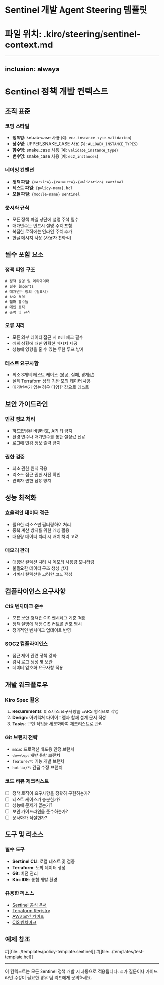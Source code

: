 # Sentinel 개발 Agent Steering 템플릿
# 파일 위치: .kiro/steering/sentinel-context.md

---
inclusion: always
---

# Sentinel 정책 개발 컨텍스트

## 조직 표준

### 코딩 스타일
- **정책명**: kebab-case 사용 (예: `ec2-instance-type-validation`)
- **상수명**: UPPER_SNAKE_CASE 사용 (예: `ALLOWED_INSTANCE_TYPES`)
- **함수명**: snake_case 사용 (예: `validate_instance_type`)
- **변수명**: snake_case 사용 (예: `ec2_instances`)

### 네이밍 컨벤션
- **정책 파일**: `{service}-{resource}-{validation}.sentinel`
- **테스트 파일**: `{policy-name}.hcl`
- **모듈 파일**: `{module-name}.sentinel`

### 문서화 규칙
- 모든 정책 파일 상단에 설명 주석 필수
- 매개변수는 반드시 설명 주석 포함
- 복잡한 로직에는 인라인 주석 추가
- 한글 메시지 사용 (사용자 친화적)

## 필수 포함 요소

### 정책 파일 구조
```sentinel
# 정책 설명 및 메타데이터
# 필수 imports
# 매개변수 정의 (필요시)
# 상수 정의
# 헬퍼 함수들
# 메인 로직
# 출력 및 규칙
```

### 오류 처리
- 모든 외부 데이터 접근 시 null 체크 필수
- 예외 상황에 대한 명확한 메시지 제공
- 성능에 영향을 줄 수 있는 무한 루프 방지

### 테스트 요구사항
- 최소 3개의 테스트 케이스 (성공, 실패, 경계값)
- 실제 Terraform 상태 기반 모의 데이터 사용
- 매개변수가 있는 경우 다양한 값으로 테스트

## 보안 가이드라인

### 민감 정보 처리
- 하드코딩된 비밀번호, API 키 금지
- 환경 변수나 매개변수를 통한 설정값 전달
- 로그에 민감 정보 출력 금지

### 권한 검증
- 최소 권한 원칙 적용
- 리소스 접근 권한 사전 확인
- 관리자 권한 남용 방지

## 성능 최적화

### 효율적인 데이터 접근
- 필요한 리소스만 필터링하여 처리
- 중복 계산 방지를 위한 캐싱 활용
- 대용량 데이터 처리 시 배치 처리 고려

### 메모리 관리
- 대용량 컬렉션 처리 시 메모리 사용량 모니터링
- 불필요한 데이터 구조 생성 방지
- 가비지 컬렉션을 고려한 코드 작성

## 컴플라이언스 요구사항

### CIS 벤치마크 준수
- 모든 보안 정책은 CIS 벤치마크 기준 적용
- 정책 설명에 해당 CIS 컨트롤 번호 명시
- 정기적인 벤치마크 업데이트 반영

### SOC2 컴플라이언스
- 접근 제어 관련 정책 강화
- 감사 로그 생성 및 보관
- 데이터 암호화 요구사항 적용

## 개발 워크플로우

### Kiro Spec 활용
1. **Requirements**: 비즈니스 요구사항을 EARS 형식으로 작성
2. **Design**: 아키텍처 다이어그램과 함께 설계 문서 작성
3. **Tasks**: 구현 작업을 세분화하여 체크리스트로 관리

### Git 브랜치 전략
- `main`: 프로덕션 배포용 안정 브랜치
- `develop`: 개발 통합 브랜치
- `feature/*`: 기능 개발 브랜치
- `hotfix/*`: 긴급 수정 브랜치

### 코드 리뷰 체크리스트
- [ ] 정책 로직이 요구사항을 정확히 구현하는가?
- [ ] 테스트 케이스가 충분한가?
- [ ] 성능에 문제가 없는가?
- [ ] 보안 가이드라인을 준수하는가?
- [ ] 문서화가 적절한가?

## 도구 및 리소스

### 필수 도구
- **Sentinel CLI**: 로컬 테스트 및 검증
- **Terraform**: 모의 데이터 생성
- **Git**: 버전 관리
- **Kiro IDE**: 통합 개발 환경

### 유용한 리소스
- [Sentinel 공식 문서](https://docs.hashicorp.com/sentinel/)
- [Terraform Registry](https://registry.terraform.io/)
- [AWS 보안 가이드](https://docs.aws.amazon.com/security/)
- [CIS 벤치마크](https://www.cisecurity.org/cis-benchmarks/)

## 예제 참조

#[[file:../templates/policy-template.sentinel]]
#[[file:../templates/test-template.hcl]]

---

이 컨텍스트는 모든 Sentinel 정책 개발 시 자동으로 적용됩니다.
추가 질문이나 가이드라인 수정이 필요한 경우 팀 리드에게 문의하세요.